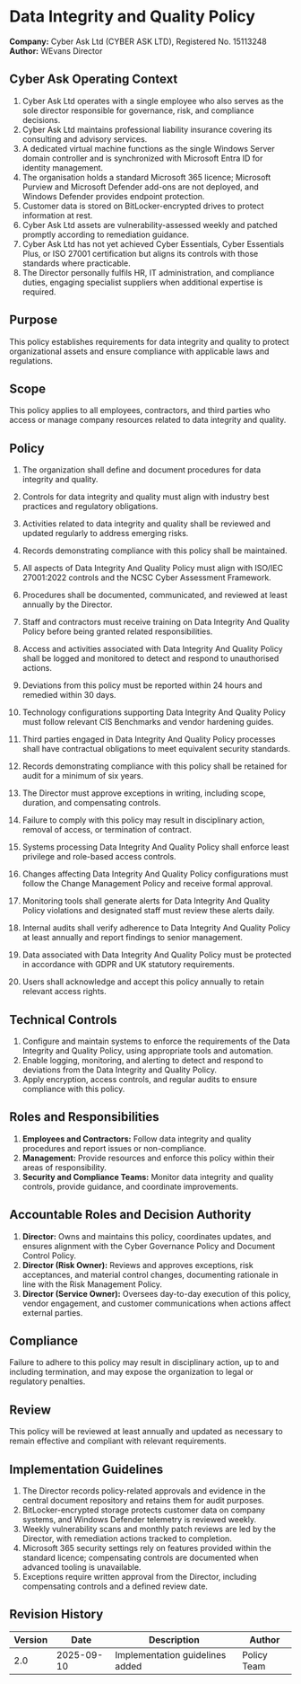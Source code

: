 # Data Integrity and Quality Policy

**Company:** Cyber Ask Ltd (CYBER ASK LTD), Registered No. 15113248  
**Author:** WEvans Director

## Cyber Ask Operating Context

1. Cyber Ask Ltd operates with a single employee who also serves as the sole director responsible for governance, risk, and compliance decisions.
2. Cyber Ask Ltd maintains professional liability insurance covering its consulting and advisory services.
3. A dedicated virtual machine functions as the single Windows Server domain controller and is synchronized with Microsoft Entra ID for identity management.
4. The organisation holds a standard Microsoft 365 licence; Microsoft Purview and Microsoft Defender add-ons are not deployed, and Windows Defender provides endpoint protection.
5. Customer data is stored on BitLocker-encrypted drives to protect information at rest.
6. Cyber Ask Ltd assets are vulnerability-assessed weekly and patched promptly according to remediation guidance.
7. Cyber Ask Ltd has not yet achieved Cyber Essentials, Cyber Essentials Plus, or ISO 27001 certification but aligns its controls with those standards where practicable.
8. The Director personally fulfils HR, IT administration, and compliance duties, engaging specialist suppliers when additional expertise is required.



## Purpose

This policy establishes requirements for data integrity and quality to protect organizational assets and ensure compliance with applicable laws and regulations.

## Scope

This policy applies to all employees, contractors, and third parties who access or manage company resources related to data integrity and quality.

## Policy
1. The organization shall define and document procedures for data integrity and quality.
2. Controls for data integrity and quality must align with industry best practices and regulatory obligations.
3. Activities related to data integrity and quality shall be reviewed and updated regularly to address emerging risks.
4. Records demonstrating compliance with this policy shall be maintained.

1. All aspects of Data Integrity And Quality Policy must align with ISO/IEC 27001:2022 controls and the NCSC Cyber Assessment Framework.
2. Procedures shall be documented, communicated, and reviewed at least annually by the Director.
3. Staff and contractors must receive training on Data Integrity And Quality Policy before being granted related responsibilities.
4. Access and activities associated with Data Integrity And Quality Policy shall be logged and monitored to detect and respond to unauthorised actions.
5. Deviations from this policy must be reported within 24 hours and remedied within 30 days.
6. Technology configurations supporting Data Integrity And Quality Policy must follow relevant CIS Benchmarks and vendor hardening guides.
7. Third parties engaged in Data Integrity And Quality Policy processes shall have contractual obligations to meet equivalent security standards.
8. Records demonstrating compliance with this policy shall be retained for audit for a minimum of six years.
9. The Director must approve exceptions in writing, including scope, duration, and compensating controls.
10. Failure to comply with this policy may result in disciplinary action, removal of access, or termination of contract.

1. Systems processing Data Integrity And Quality Policy shall enforce least privilege and role-based access controls.
2. Changes affecting Data Integrity And Quality Policy configurations must follow the Change Management Policy and receive formal approval.
3. Monitoring tools shall generate alerts for Data Integrity And Quality Policy violations and designated staff must review these alerts daily.
4. Internal audits shall verify adherence to Data Integrity And Quality Policy at least annually and report findings to senior management.
5. Data associated with Data Integrity And Quality Policy must be protected in accordance with GDPR and UK statutory requirements.
6. Users shall acknowledge and accept this policy annually to retain relevant access rights.

## Technical Controls

1. Configure and maintain systems to enforce the requirements of the Data Integrity and Quality Policy, using appropriate tools and automation.
2. Enable logging, monitoring, and alerting to detect and respond to deviations from the Data Integrity and Quality Policy.
3. Apply encryption, access controls, and regular audits to ensure compliance with this policy.

## Roles and Responsibilities

1. **Employees and Contractors:** Follow data integrity and quality procedures and report issues or non-compliance.
2. **Management:** Provide resources and enforce this policy within their areas of responsibility.
3. **Security and Compliance Teams:** Monitor data integrity and quality controls, provide guidance, and coordinate improvements.

## Accountable Roles and Decision Authority

1. **Director:** Owns and maintains this policy, coordinates updates, and ensures alignment with the Cyber Governance Policy and Document Control Policy.
2. **Director (Risk Owner):** Reviews and approves exceptions, risk acceptances, and material control changes, documenting rationale in line with the Risk Management Policy.
3. **Director (Service Owner):** Oversees day-to-day execution of this policy, vendor engagement, and customer communications when actions affect external parties.


## Compliance

Failure to adhere to this policy may result in disciplinary action, up to and including termination, and may expose the organization to legal or regulatory penalties.

## Review

This policy will be reviewed at least annually and updated as necessary to remain effective and compliant with relevant requirements.

## Implementation Guidelines
1. The Director records policy-related approvals and evidence in the central document repository and retains them for audit purposes.
2. BitLocker-encrypted storage protects customer data on company systems, and Windows Defender telemetry is reviewed weekly.
3. Weekly vulnerability scans and monthly patch reviews are led by the Director, with remediation actions tracked to completion.
4. Microsoft 365 security settings rely on features provided within the standard licence; compensating controls are documented when advanced tooling is unavailable.
5. Exceptions require written approval from the Director, including compensating controls and a defined review date.


## Revision History

| Version | Date | Description | Author |
| ------- | ---------- | ----------------------- | ------ |
| 2.0     | 2025-09-10 | Implementation guidelines added | Policy Team |
